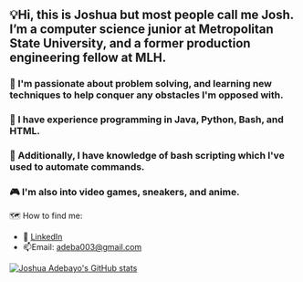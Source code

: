 ## 💡Hi, this is Joshua but most people call me Josh. I’m a computer science junior at Metropolitan State University, and a former production engineering fellow at MLH.
### 🧠 I'm passionate about problem solving, and learning new techniques to help conquer any obstacles I'm opposed with.
### 🐍 I have experience programming in Java, Python, Bash, and HTML. 
### 📔 Additionally, I have knowledge of bash scripting which I've used to automate commands.
### 🎮 I'm also into video games, sneakers, and anime.
🗺️ How to find me: 

 - :office: [LinkedIn](https://www.linkedin.com/in/joshua-adebayo-/)
 - 📫Email: adeba003@gmail.com



[![Joshua Adebayo's GitHub stats](https://github-readme-stats.vercel.app/api?username=Epicskylegend&count_private=true&show_icons=true&theme=tokyonight&hide_rank=false)](https://github.com/anuraghazra/github-readme-stats)

